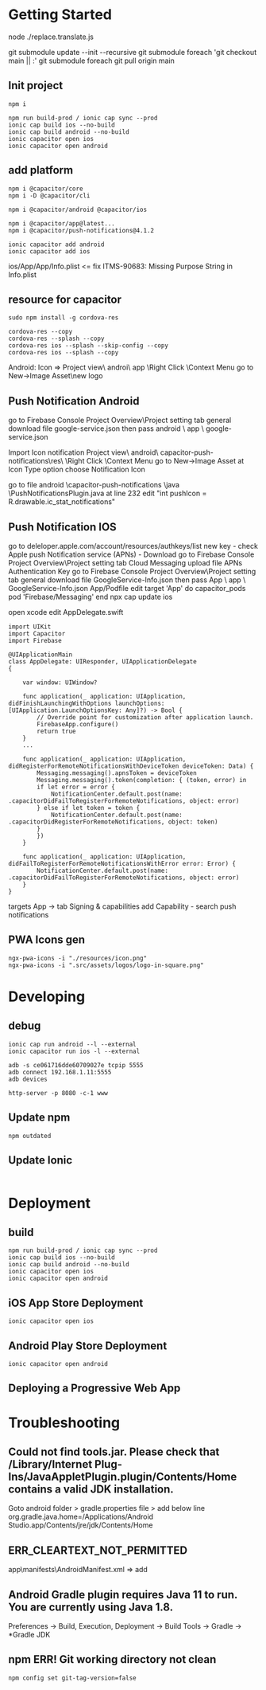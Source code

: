 # Getting Started

node ./replace.translate.js

git submodule update --init --recursive
git submodule foreach 'git checkout main || :'
git submodule foreach git pull origin main


## Init project
```
npm i

npm run build-prod / ionic cap sync --prod
ionic cap build ios --no-build
ionic cap build android --no-build
ionic capacitor open ios
ionic capacitor open android

```


## add platform
```
npm i @capacitor/core
npm i -D @capacitor/cli

npm i @capacitor/android @capacitor/ios

npm i @capacitor/app@latest...
npm i @capacitor/push-notifications@4.1.2

ionic capacitor add android
ionic capacitor add ios

```
ios/App/App/Info.plist <= fix ITMS-90683: Missing Purpose String in Info.plist



## resource for capacitor
```
sudo npm install -g cordova-res

cordova-res --copy
cordova-res --splash --copy
cordova-res ios --splash --skip-config --copy
cordova-res ios --splash --copy
```

Android: 
Icon => Project view\ androi\ app \Right Click \Context Menu go to New->Image Asset\new logo

## Push Notification Android

go to Firebase Console Project Overview\Project setting  tab general download file google-service.json
then pass android \ app \ google-service.json

Import Icon notification Project view\ android\ capacitor-push-notifications\res\ \Right Click \Context Menu go to New->Image Asset
at Icon Type option  choose  Notification Icon

go to file android \capacitor-push-notifications \java \PushNotificationsPlugin.java at line 232 
edit "int pushIcon = R.drawable.ic_stat_notifications"

## Push Notification IOS
go to deleloper.apple.com/account/resources/authkeys/list new key - check Apple push Notification  service (APNs) - Download
go to Firebase Console Project Overview\Project setting  tab Cloud Messaging upload file APNs Authentication Key 
go to Firebase Console Project Overview\Project setting  tab general download file GoogleService-Info.json
then pass App \ app \ GoogleService-Info.json 
App/Podfile  edit 
target 'App' do
    capacitor_pods
    pod 'Firebase/Messaging'
end
npx cap update ios

open xcode edit AppDelegate.swift

    import UIKit
    import Capacitor
    import Firebase

    @UIApplicationMain
    class AppDelegate: UIResponder, UIApplicationDelegate 
    {

        var window: UIWindow?

        func application(_ application: UIApplication, didFinishLaunchingWithOptions launchOptions: [UIApplication.LaunchOptionsKey: Any]?) -> Bool {
            // Override point for customization after application launch.
            FirebaseApp.configure()
            return true
        }
        ...

        func application(_ application: UIApplication, didRegisterForRemoteNotificationsWithDeviceToken deviceToken: Data) {
            Messaging.messaging().apnsToken = deviceToken
            Messaging.messaging().token(completion: { (token, error) in
            if let error = error {
                NotificationCenter.default.post(name: .capacitorDidFailToRegisterForRemoteNotifications, object: error)
            } else if let token = token {
                NotificationCenter.default.post(name: .capacitorDidRegisterForRemoteNotifications, object: token)
            }
            })
        }

        func application(_ application: UIApplication, didFailToRegisterForRemoteNotificationsWithError error: Error) {
            NotificationCenter.default.post(name: .capacitorDidFailToRegisterForRemoteNotifications, object: error)
        }
    }

targets App -> tab Signing & capabilities add  Capability - search push notifications 

## PWA Icons gen
```
ngx-pwa-icons -i "./resources/icon.png" 
ngx-pwa-icons -i ".src/assets/logos/logo-in-square.png"
```




# Developing

## debug
```
ionic cap run android --l --external
ionic capacitor run ios -l --external

adb -s ce061716dde60709027e tcpip 5555
adb connect 192.168.1.11:5555
adb devices

http-server -p 8080 -c-1 www
```

## Update npm
```
npm outdated
```

## Update Ionic
```

```




# Deployment

## build
```
npm run build-prod / ionic cap sync --prod
ionic cap build ios --no-build
ionic cap build android --no-build
ionic capacitor open ios
ionic capacitor open android

```



## iOS App Store Deployment
```
ionic capacitor open ios
```

## Android Play Store Deployment
```
ionic capacitor open android
```

## Deploying a Progressive Web App





# Troubleshooting

## Could not find tools.jar. Please check that /Library/Internet Plug-Ins/JavaAppletPlugin.plugin/Contents/Home contains a valid JDK installation.
Goto android folder > gradle.properties file > add below line 
org.gradle.java.home=/Applications/Android Studio.app/Contents/jre/jdk/Contents/Home

## ERR_CLEARTEXT_NOT_PERMITTED
app\manifests\AndroidManifest.xml => add <application android:usesCleartextTraffic="true">



## Android Gradle plugin requires Java 11 to run. You are currently using Java 1.8.
Preferences → Build, Execution, Deployment → Build Tools → Gradle → *Gradle JDK

## npm ERR! Git working directory not clean
```
npm config set git-tag-version=false
```
```
